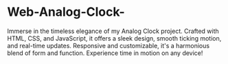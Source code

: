 # Web-Analog-Clock-
Immerse in the timeless elegance of my Analog Clock project. Crafted with HTML, CSS, and JavaScript, it offers a sleek design, smooth ticking motion, and real-time updates. Responsive and customizable, it's a harmonious blend of form and function. Experience time in motion on any device!
